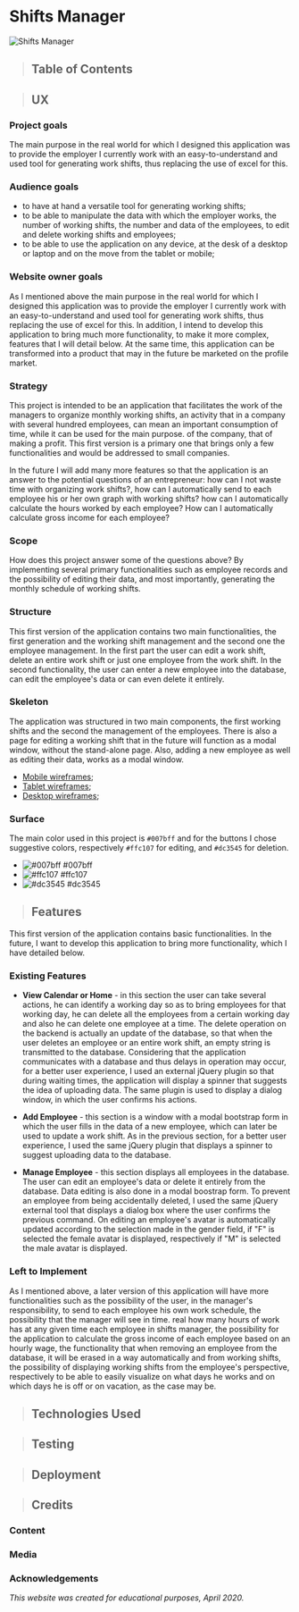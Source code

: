 # Shifts Manager

![Shifts Manager](https://raw.githubusercontent.com/iulianpro/shifts-manager/master/wireframes/multidevices.png)

> ## Table of Contents

> ## UX

### Project goals
The main purpose in the real world for which I designed this application was to provide the employer I currently work with an easy-to-understand and used tool for generating work shifts, thus replacing the use of excel for this.

### Audience goals
* to have at hand a versatile tool for generating working shifts;
* to be able to manipulate the data with which the employer works, the number of working shifts, the number and data of the employees, to edit and delete working shifts and employees;
* to be able to use the application on any device, at the desk of a desktop or laptop and on the move from the tablet or mobile;

### Website owner goals
As I mentioned above the main purpose in the real world for which I designed this application was to provide the employer I currently work with an easy-to-understand and used tool for generating work shifts, thus replacing the use of excel for this. In addition, I intend to develop this application to bring much more functionality, to make it more complex, features that I will detail below. At the same time, this application can be transformed into a product that may in the future be marketed on the profile market.

### Strategy
This project is intended to be an application that facilitates the work of the managers to organize monthly working shifts, an activity that in a company with several hundred employees, can mean an important consumption of time, while it can be used for the main purpose. of the company, that of making a profit. This first version is a primary one that brings only a few functionalities and would be addressed to small companies.

In the future I will add many more features so that the application is an answer to the potential questions of an entrepreneur: how can I not waste time with organizing work shifts?, how can I automatically send to each employee his or her own graph with working shifts? how can I automatically calculate the hours worked by each employee? How can I automatically calculate gross income for each employee?

### Scope
How does this project answer some of the questions above? By implementing several primary functionalities such as employee records and the possibility of editing their data, and most importantly, generating the monthly schedule of working shifts.

### Structure
This first version of the application contains two main functionalities, the first generation and the working shift management and the second one the employee management. In the first part the user can edit a work shift, delete an entire work shift or just one employee from the work shift. In the second functionality, the user can enter a new employee into the database, can edit the employee's data or can even delete it entirely.

### Skeleton
The application was structured in two main components, the first working shifts and the second the management of the employees. There is also a page for editing a working shift that in the future will function as a modal window, without the stand-alone page. Also, adding a new employee as well as editing their data, works as a modal window.

* [Mobile wireframes](https://github.com/iulianpro/shifts-manager/tree/master/wireframes/mobile);
* [Tablet wireframes](https://github.com/iulianpro/shifts-manager/tree/master/wireframes/tablet);
* [Desktop wireframes](https://github.com/iulianpro/shifts-manager/tree/master/wireframes/desktop);

### Surface
The main color used in this project is ```#007bff``` and for the buttons I chose suggestive colors, respectively ```#ffc107``` for editing, and ```#dc3545``` for deletion.

* ![#007bff](https://placehold.it/75x20/007bff/007bff) #007bff
* ![#ffc107](https://placehold.it/75x20/ffc107/ffc107) #ffc107
* ![#dc3545](https://placehold.it/75x20/dc3545/dc3545) #dc3545

> ## Features
This first version of the application contains basic functionalities. In the future, I want to develop this application to bring more functionality, which I have detailed below.

### Existing Features
* **View Calendar or Home** - in this section the user can take several actions, he can identify a working day so as to bring employees for that working day, he can delete all the employees from a certain working day and also he can delete one employee at a time. The delete operation on the backend is actually an update of the database, so that when the user deletes an employee or an entire work shift, an empty string is transmitted to the database. Considering that the application communicates with a database and thus delays in operation may occur, for a better user experience, I used an external jQuery plugin so that during waiting times, the application will display a spinner that suggests the idea of uploading data. The same plugin is used to display a dialog window, in which the user confirms his actions.

* **Add Employee** - this section is a window with a modal bootstrap form in which the user fills in the data of a new employee, which can later be used to update a work shift. As in the previous section, for a better user experience, I used the same jQuery plugin that displays a spinner to suggest uploading data to the database.

* **Manage Employee** - this section displays all employees in the database. The user can edit an employee's data or delete it entirely from the database. Data editing is also done in a modal boostrap form. To prevent an employee from being accidentally deleted, I used the same jQuery external tool that displays a dialog box where the user confirms the previous command. On editing an employee's avatar is automatically updated according to the selection made in the gender field, if "F" is selected the female avatar is displayed, respectively if "M" is selected the male avatar is displayed.

### Left to Implement
As I mentioned above, a later version of this application will have more functionalities such as the possibility of the user, in the manager's responsibility, to send to each employee his own work schedule, the possibility that the manager will see in time. real how many hours of work has at any given time each employee in shifts manager, the possibility for the application to calculate the gross income of each employee based on an hourly wage, the functionality that when removing an employee from the database, it will be erased in a way automatically and from working shifts, the possibility of displaying working shifts from the employee's perspective, respectively to be able to easily visualize on what days he works and on which days he is off or on vacation, as the case may be.

> ## Technologies Used

> ## Testing

> ## Deployment

> ## Credits
### Content
### Media
### Acknowledgements

*This website was created for educational purposes, April 2020.*